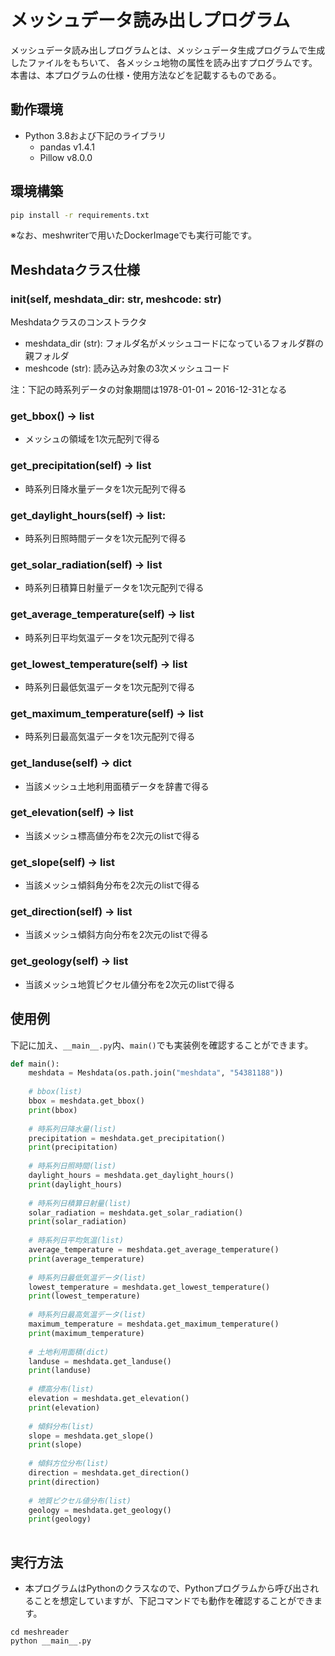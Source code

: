 # メッシュデータ読み出しプログラム

メッシュデータ読み出しプログラムとは、メッシュデータ生成プログラムで生成したファイルをもちいて、 各メッシュ地物の属性を読み出すプログラムです。 本書は、本プログラムの仕様・使用方法などを記載するものである。

## 動作環境

- Python 3.8および下記のライブラリ
    - pandas v1.4.1
    - Pillow v8.0.0

## 環境構築

```sh
pip install -r requirements.txt
```

※なお、meshwriterで用いたDockerImageでも実行可能です。

## Meshdataクラス仕様

### __init__(self, meshdata_dir: str, meshcode: str)

Meshdataクラスのコンストラクタ

- meshdata_dir (str): フォルダ名がメッシュコードになっているフォルダ群の親フォルダ
- meshcode (str): 読み込み対象の3次メッシュコード


注：下記の時系列データの対象期間は1978-01-01 ~ 2016-12-31となる

### get_bbox() -> list

- メッシュの領域を1次元配列で得る

### get_precipitation(self) -> list

- 時系列日降水量データを1次元配列で得る

### get_daylight_hours(self) -> list:

- 時系列日照時間データを1次元配列で得る

### get_solar_radiation(self) -> list

- 時系列日積算日射量データを1次元配列で得る

### get_average_temperature(self) -> list

- 時系列日平均気温データを1次元配列で得る

### get_lowest_temperature(self) -> list

- 時系列日最低気温データを1次元配列で得る

### get_maximum_temperature(self) -> list

- 時系列日最高気温データを1次元配列で得る

### get_landuse(self) -> dict

- 当該メッシュ土地利用面積データを辞書で得る

### get_elevation(self) -> list

- 当該メッシュ標高値分布を2次元のlistで得る

### get_slope(self) -> list

- 当該メッシュ傾斜角分布を2次元のlistで得る

### get_direction(self) -> list

- 当該メッシュ傾斜方向分布を2次元のlistで得る

### get_geology(self) -> list

- 当該メッシュ地質ピクセル値分布を2次元のlistで得る

## 使用例

下記に加え、`__main__.py`内、`main()`でも実装例を確認することができます。

```python
def main():
    meshdata = Meshdata(os.path.join("meshdata", "54381188"))
    
    # bbox(list)
    bbox = meshdata.get_bbox()
    print(bbox)
    
    # 時系列日降水量(list)
    precipitation = meshdata.get_precipitation()
    print(precipitation)
    
    # 時系列日照時間(list)
    daylight_hours = meshdata.get_daylight_hours()
    print(daylight_hours)
    
    # 時系列日積算日射量(list)
    solar_radiation = meshdata.get_solar_radiation()
    print(solar_radiation)
    
    # 時系列日平均気温(list)
    average_temperature = meshdata.get_average_temperature()
    print(average_temperature)
    
    # 時系列日最低気温データ(list)
    lowest_temperature = meshdata.get_lowest_temperature()
    print(lowest_temperature)
    
    # 時系列日最高気温データ(list)
    maximum_temperature = meshdata.get_maximum_temperature()
    print(maximum_temperature)
    
    # 土地利用面積(dict)
    landuse = meshdata.get_landuse()
    print(landuse)
    
    # 標高分布(list)
    elevation = meshdata.get_elevation()
    print(elevation)
    
    # 傾斜分布(list)
    slope = meshdata.get_slope()
    print(slope)
    
    # 傾斜方位分布(list)
    direction = meshdata.get_direction()
    print(direction)
    
    # 地質ピクセル値分布(list)
    geology = meshdata.get_geology()
    print(geology)
    
```

## 実行方法

- 本プログラムはPythonのクラスなので、Pythonプログラムから呼び出されることを想定していますが、下記コマンドでも動作を確認することができます。

```shell
cd meshreader
python __main__.py
```
